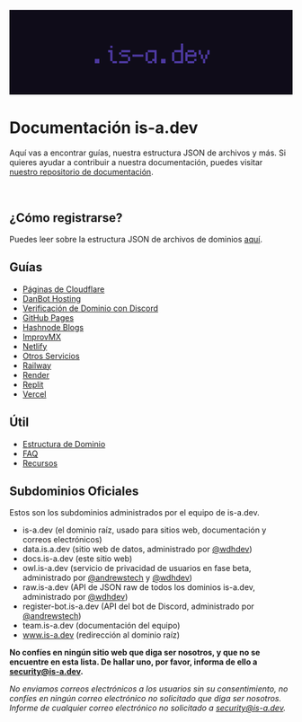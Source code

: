 ![](../media/banner.png)

# Documentación is-a.dev
Aquí vas a encontrar guías, nuestra estructura JSON de archivos y más. Si quieres ayudar a contribuir a nuestra documentación, puedes visitar [nuestro repositorio de documentación](https://github.com/is-a-dev/docs).

<!-- Carbon Ads -->
<script async type="text/javascript" src="//cdn.carbonads.com/carbon.js?serve=CW7DE2JU&placement=is-adev&format=cover" id="_carbonads_js"></script>
<br>

## ¿Cómo registrarse?
Puedes leer sobre la estructura JSON de archivos de dominios [aquí](domain-structure).

## Guías

- [Páginas de Cloudflare](guías/cloudflare-pages)
- [DanBot Hosting](guías/dbh)
- [Verificación de Dominio con Discord](guías/discord-verification)
- [GitHub Pages](guías/github-pages)
- [Hashnode Blogs](guías/hashnode)
- [ImprovMX](guías/improvmx)
- [Netlify](guías/netlify)
- [Otros Servicios](guías/other)
- [Railway](guías/railway)
- [Render](guías/render)
- [Replit](guías/replit)
- [Vercel](guías/vercel)

## Útil
 - [Estructura de Dominio](útil/domain-structure)
 - [FAQ](útil/faq)
 - [Recursos](útil/resources)

## Subdominios Oficiales
Estos son los subdominios administrados por el equipo de is-a.dev.

- is-a.dev (el dominio raíz, usado para sitios web, documentación y correos electrónicos)
- data.is.a.dev (sitio web de datos, administrado por [@wdhdev](https://github.com/wdhdev))
- docs.is-a.dev (este sitio web)
- owl.is-a.dev (servicio de privacidad de usuarios en fase beta, administrado por [@andrewstech](https://github.com/andrewstech) y [@wdhdev](https://github.com/wdhdev))
- raw.is-a.dev (API de JSON raw de todos los dominios is-a.dev, administrado por [@wdhdev](https://github.com/wdhdev))
- register-bot.is-a.dev (API del bot de Discord, administrado por [@andrewstech](https://github.com/andrewstech))
- team.is-a.dev (documentación del equipo)
- www.is-a.dev (redirección al dominio raíz)

**No confíes en ningún sitio web que diga ser nosotros, y que no se encuentre en esta lista. De hallar uno, por favor, informa de ello a [security@is-a.dev](mailto:security@is-a.dev).**

*No enviamos correos electrónicos a los usuarios sin su consentimiento, no confíes en ningún correo electrónico no solicitado que diga ser nosotros. Informe de cualquier correo electrónico no solicitado a [security@is-a.dev](mailto:security@is-a.dev).*
